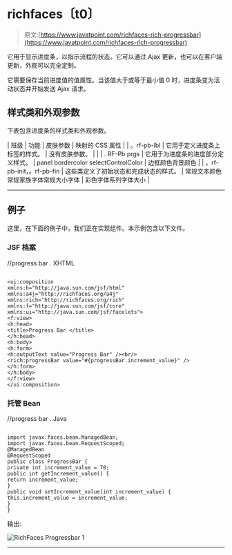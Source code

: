 # richfaces〔t0〕

> 原文:[https://www.javatpoint.com/richfaces-rich-progressbar](https://www.javatpoint.com/richfaces-rich-progressbar)

它用于显示进度条，以指示流程的状态。它可以通过 Ajax 更新，也可以在客户端更新，外观可以完全定制。

它需要保存当前进度值的值属性。当该值大于或等于最小值 0 时，进度条变为活动状态并开始发送 Ajax 请求。

## 样式类和外观参数

下表包含进度条的样式类和外观参数。

| 班级 | 功能 | 皮肤参数 | 映射的 CSS 属性 |
| 。rf-pb-lbl | 它用于定义进度条上标签的样式。 | 没有皮肤参数。 |  |
| . RF-Pb prgs | 它用于为进度条的进度部分定义样式。 | panel bordercolor selectControlColor | 边框颜色背景颜色 |
| 。rf-pb-init，。rf-pb-fin | 这些类定义了初始状态和完成状态的样式。 | 常规文本颜色常规家族字体常规大小字体 | 彩色字体系列字体大小 |

* * *

## 例子

这里，在下面的例子中，我们正在实现<progressbar>组件。本示例包含以下文件。</progressbar>

### JSF 档案

//progress bar . XHTML

```

<ui:composition 
xmlns:h="http://java.sun.com/jsf/html"
xmlns:a4j="http://richfaces.org/a4j"
xmlns:rich="http://richfaces.org/rich"
xmlns:f="http://java.sun.com/jsf/core"
xmlns:ui="http://java.sun.com/jsf/facelets">
<f:view>
<h:head>
<title>Progress Bar </title>
</h:head>
<h:body>
<h:form>
<h:outputText value="Progress Bar" /><br/>
<rich:progressBar value="#{progressBar.increment_value}" />
</h:form>
</h:body>
</f:view>
</ui:composition>

```

### 托管 Bean

//progress bar . Java

```

import javax.faces.bean.ManagedBean;
import javax.faces.bean.RequestScoped;
@ManagedBean
@RequestScoped
public class ProgressBar {
private int increment_value = 70;
public int getIncrement_value() {
return increment_value;
}
public void setIncrement_value(int increment_value) {
this.increment_value = increment_value;
}
}

```

输出:

![RichFaces Progressbar 1](../Images/95f9136f0033acb4a630d590cda16865.png)

* * *